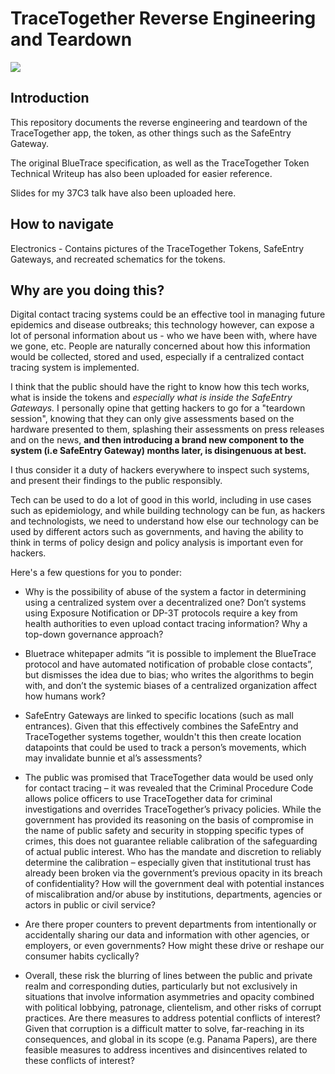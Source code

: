 
# TraceTogether Reverse Engineering and Teardown

![](img/token_open.png)

## Introduction
This repository documents the reverse engineering and teardown of the TraceTogether app, the token, as other things such as the SafeEntry Gateway.

The original BlueTrace specification, as well as the TraceTogether Token Technical Writeup has also been uploaded for easier reference.

Slides for my 37C3 talk have also been uploaded here.

## How to navigate
Electronics - Contains pictures of the TraceTogether Tokens, SafeEntry Gateways, and recreated schematics for the tokens.

## Why are you doing this?
Digital contact tracing systems could be an effective tool in managing future epidemics and disease outbreaks; this technology however, can expose a lot of personal information about us - who we have been with, where have we gone, etc. People are naturally concerned about how this information would be collected, stored and used, especially if a centralized contact tracing system is implemented.

I think that the public should have the right to know how this tech works, what is inside the tokens and *especially what is inside the SafeEntry Gateways.* I personally opine that getting hackers to go for a "teardown session", knowing that they can only give assessments based on the hardware presented to them, splashing their assessments on press releases and on the news, **and then introducing a brand new component to the system (i.e SafeEntry Gateway) months later, is disingenuous at best.**

I thus consider it a duty of hackers everywhere to inspect such systems, and present their findings to the public responsibly.

Tech can be used to do a lot of good in this world, including in use cases such as epidemiology, and while building technology can be fun, as hackers and technologists, we need to understand how else our technology can be used by different actors such as governments, and having the ability to think in terms of policy design and policy analysis is important even for hackers.

Here's a few questions for you to ponder:

- Why is the possibility of abuse of the system a factor in determining using a centralized system over a decentralized one? Don’t systems using Exposure Notification or DP-3T protocols require a key from health authorities to even upload contact tracing information? Why a top-down governance approach?

- Bluetrace whitepaper admits “it is possible to implement the BlueTrace protocol and have automated notification of probable close contacts”, but dismisses the idea due to bias; who writes the algorithms to begin with, and don’t the systemic biases of a centralized organization affect how humans work?

- SafeEntry Gateways are linked to specific locations (such as mall entrances). Given that this effectively combines the SafeEntry and TraceTogether systems together, wouldn't this then create location datapoints that could be used to track a person’s movements, which may invalidate bunnie et al’s assessments? 

- The public was promised that TraceTogether data would be used only for contact tracing – it was revealed that the Criminal Procedure Code allows police officers to use TraceTogether data for criminal investigations and overrides TraceTogether’s privacy policies.  While the government has provided its reasoning on the basis of compromise in the name of public safety and security in stopping specific types of crimes, this does not guarantee reliable calibration of the safeguarding of actual public interest. Who has the mandate and discretion to reliably determine the calibration – especially given that institutional trust has already been broken via the government’s previous opacity in its breach of confidentiality? How will the government deal with potential instances of miscalibration and/or abuse by institutions, departments, agencies or actors in public or civil service?

- Are there proper counters to prevent departments from intentionally or accidentally sharing our data and information with other agencies, or employers, or even governments? How might these drive or reshape our consumer habits cyclically?

- Overall, these risk the blurring of lines between the public and private realm and corresponding duties, particularly but not exclusively in situations that involve information asymmetries and opacity combined with political lobbying, patronage, clientelism, and other risks of corrupt practices. Are there measures to address potential conflicts of interest? Given that corruption is a difficult matter to solve, far-reaching in its consequences, and global in its scope (e.g. Panama Papers), are there feasible measures to address incentives and disincentives related to these conflicts of interest?

